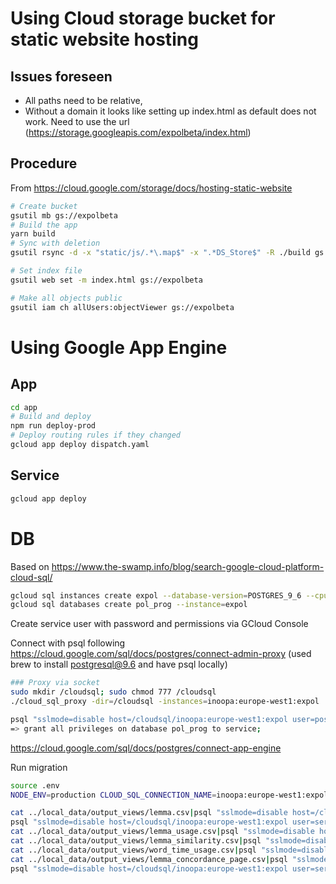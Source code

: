# Using Cloud storage bucket for static website hosting
## Issues foreseen
- All paths need to be relative,
- Without a domain it looks like setting up index.html as default does not work. Need to use the url (https://storage.googleapis.com/expolbeta/index.html)

## Procedure
From https://cloud.google.com/storage/docs/hosting-static-website
```sh
# Create bucket
gsutil mb gs://expolbeta
# Build the app
yarn build
# Sync with deletion
gsutil rsync -d -x "static/js/.*\.map$" -x ".*DS_Store$" -R ./build gs://expolbeta

# Set index file
gsutil web set -m index.html gs://expolbeta

# Make all objects public
gsutil iam ch allUsers:objectViewer gs://expolbeta
```

# Using Google App Engine

## App
```sh
cd app
# Build and deploy
npm run deploy-prod
# Deploy routing rules if they changed
gcloud app deploy dispatch.yaml
```

## Service
```sh
gcloud app deploy
```

# DB
Based on https://www.the-swamp.info/blog/search-google-cloud-platform-cloud-sql/
```sh
gcloud sql instances create expol --database-version=POSTGRES_9_6 --cpu=1 --memory=3840MiB
gcloud sql databases create pol_prog --instance=expol
```
Create service user with password and permissions via GCloud Console

Connect with psql following https://cloud.google.com/sql/docs/postgres/connect-admin-proxy (used brew to install postgresql@9.6 and have psql locally)
```sh
### Proxy via socket
sudo mkdir /cloudsql; sudo chmod 777 /cloudsql
./cloud_sql_proxy -dir=/cloudsql -instances=inoopa:europe-west1:expol
```

```sh
psql "sslmode=disable host=/cloudsql/inoopa:europe-west1:expol user=postgres"
=> grant all privileges on database pol_prog to service;
```
https://cloud.google.com/sql/docs/postgres/connect-app-engine

Run migration
```sh
source .env
NODE_ENV=production CLOUD_SQL_CONNECTION_NAME=inoopa:europe-west1:expol POSTGRES_USER=service POSTGRES_DB=pol_prog POSTGRES_PASSWORD=<PASWWPRD> npm run migrate
```

```sh
cat ../local_data/output_views/lemma.csv|psql "sslmode=disable host=/cloudsql/inoopa:europe-west1:expol user=service dbname=pol_prog" -c "TRUNCATE lemma CASCADE; COPY lemma (id, lemma, display_word, variants) FROM STDIN WITH (FORMAT 'csv',DELIMITER ',', HEADER true);"
psql "sslmode=disable host=/cloudsql/inoopa:europe-west1:expol user=service dbname=pol_prog" -c"UPDATE lemma SET variants_tsv = to_tsvector(variants);"
cat ../local_data/output_views/lemma_usage.csv|psql "sslmode=disable host=/cloudsql/inoopa:europe-west1:expol user=service dbname=pol_prog" -c"TRUNCATE lemma_usage; COPY lemma_usage FROM STDIN WITH (FORMAT 'csv',DELIMITER ',', HEADER true);"
cat ../local_data/output_views/lemma_similarity.csv|psql "sslmode=disable host=/cloudsql/inoopa:europe-west1:expol user=service dbname=pol_prog" -c"TRUNCATE lemma_similarity; COPY lemma_similarity FROM STDIN WITH (FORMAT 'csv',DELIMITER ',', HEADER true);"
cat ../local_data/output_views/word_time_usage.csv|psql "sslmode=disable host=/cloudsql/inoopa:europe-west1:expol user=service dbname=pol_prog" -c"TRUNCATE lemma_time_usage; COPY lemma_time_usage FROM STDIN WITH (FORMAT 'csv',DELIMITER ',', HEADER true);"
cat ../local_data/output_views/lemma_concordance_page.csv|psql "sslmode=disable host=/cloudsql/inoopa:europe-west1:expol user=service dbname=pol_prog" -c"TRUNCATE lemma_concordance_page; COPY lemma_concordance_page FROM STDIN WITH (FORMAT 'csv',DELIMITER ',', HEADER true);"
psql "sslmode=disable host=/cloudsql/inoopa:europe-west1:expol user=service dbname=pol_prog" -c"REINDEX DATABASE pol_prog;"
```
